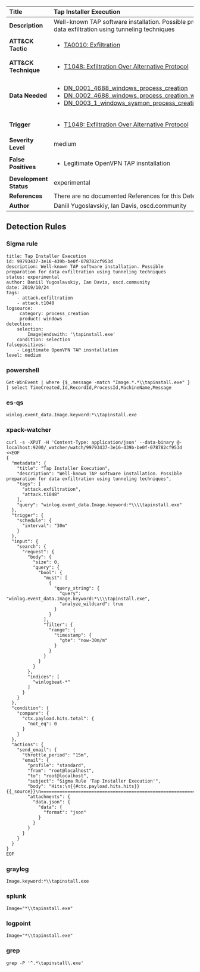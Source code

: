 | Title                    | Tap Installer Execution       |
|:-------------------------|:------------------|
| **Description**          | Well-known TAP software installation. Possible preparation for data exfiltration using tunneling techniques |
| **ATT&amp;CK Tactic**    |  <ul><li>[TA0010: Exfiltration](https://attack.mitre.org/tactics/TA0010)</li></ul>  |
| **ATT&amp;CK Technique** | <ul><li>[T1048: Exfiltration Over Alternative Protocol](https://attack.mitre.org/techniques/T1048)</li></ul>  |
| **Data Needed**          | <ul><li>[DN_0001_4688_windows_process_creation](../Data_Needed/DN_0001_4688_windows_process_creation.md)</li><li>[DN_0002_4688_windows_process_creation_with_commandline](../Data_Needed/DN_0002_4688_windows_process_creation_with_commandline.md)</li><li>[DN_0003_1_windows_sysmon_process_creation](../Data_Needed/DN_0003_1_windows_sysmon_process_creation.md)</li></ul>  |
| **Trigger**              | <ul><li>[T1048: Exfiltration Over Alternative Protocol](../Triggers/T1048.md)</li></ul>  |
| **Severity Level**       | medium |
| **False Positives**      | <ul><li>Legitimate OpenVPN TAP insntallation</li></ul>  |
| **Development Status**   | experimental |
| **References**           |  There are no documented References for this Detection Rule yet  |
| **Author**               | Daniil Yugoslavskiy, Ian Davis, oscd.community |


## Detection Rules

### Sigma rule

```
title: Tap Installer Execution
id: 99793437-3e16-439b-be0f-078782cf953d
description: Well-known TAP software installation. Possible preparation for data exfiltration using tunneling techniques
status: experimental
author: Daniil Yugoslavskiy, Ian Davis, oscd.community
date: 2019/10/24
tags:
    - attack.exfiltration
    - attack.t1048
logsource:
     category: process_creation
     product: windows
detection:
    selection:
        Image|endswith: '\tapinstall.exe'
    condition: selection
falsepositives:
    - Legitimate OpenVPN TAP insntallation
level: medium

```





### powershell
    
```
Get-WinEvent | where {$_.message -match "Image.*.*\\tapinstall.exe" } | select TimeCreated,Id,RecordId,ProcessId,MachineName,Message
```


### es-qs
    
```
winlog.event_data.Image.keyword:*\\tapinstall.exe
```


### xpack-watcher
    
```
curl -s -XPUT -H 'Content-Type: application/json' --data-binary @- localhost:9200/_watcher/watch/99793437-3e16-439b-be0f-078782cf953d <<EOF
{
  "metadata": {
    "title": "Tap Installer Execution",
    "description": "Well-known TAP software installation. Possible preparation for data exfiltration using tunneling techniques",
    "tags": [
      "attack.exfiltration",
      "attack.t1048"
    ],
    "query": "winlog.event_data.Image.keyword:*\\\\tapinstall.exe"
  },
  "trigger": {
    "schedule": {
      "interval": "30m"
    }
  },
  "input": {
    "search": {
      "request": {
        "body": {
          "size": 0,
          "query": {
            "bool": {
              "must": [
                {
                  "query_string": {
                    "query": "winlog.event_data.Image.keyword:*\\\\tapinstall.exe",
                    "analyze_wildcard": true
                  }
                }
              ],
              "filter": {
                "range": {
                  "timestamp": {
                    "gte": "now-30m/m"
                  }
                }
              }
            }
          }
        },
        "indices": [
          "winlogbeat-*"
        ]
      }
    }
  },
  "condition": {
    "compare": {
      "ctx.payload.hits.total": {
        "not_eq": 0
      }
    }
  },
  "actions": {
    "send_email": {
      "throttle_period": "15m",
      "email": {
        "profile": "standard",
        "from": "root@localhost",
        "to": "root@localhost",
        "subject": "Sigma Rule 'Tap Installer Execution'",
        "body": "Hits:\n{{#ctx.payload.hits.hits}}{{_source}}\n================================================================================\n{{/ctx.payload.hits.hits}}",
        "attachments": {
          "data.json": {
            "data": {
              "format": "json"
            }
          }
        }
      }
    }
  }
}
EOF

```


### graylog
    
```
Image.keyword:*\\tapinstall.exe
```


### splunk
    
```
Image="*\\tapinstall.exe"
```


### logpoint
    
```
Image="*\\tapinstall.exe"
```


### grep
    
```
grep -P '^.*\tapinstall\.exe'
```



